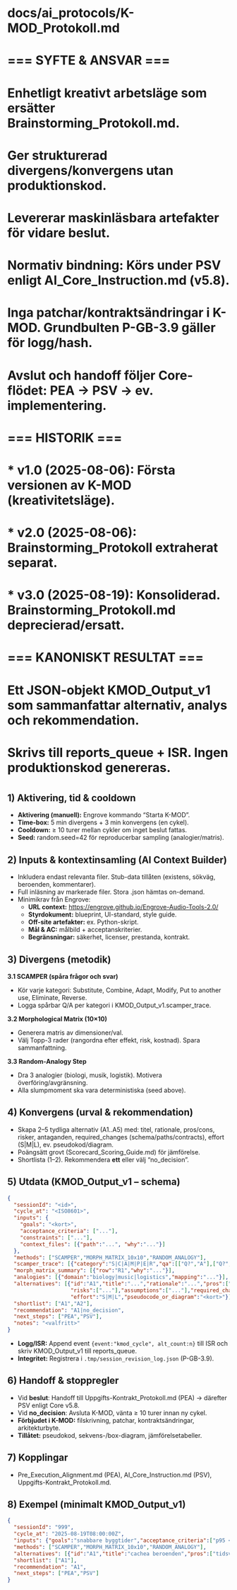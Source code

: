 # docs/ai_protocols/K-MOD_Protokoll.md
#
# === SYFTE & ANSVAR ===
# Enhetligt kreativt arbetsläge som ersätter Brainstorming_Protokoll.md.
# Ger strukturerad divergens/konvergens utan produktionskod.
# Levererar maskinläsbara artefakter för vidare beslut.
#
# **Normativ bindning:** Körs under PSV enligt AI_Core_Instruction.md (v5.8).
# Inga patchar/kontraktsändringar i K-MOD. Grundbulten P-GB-3.9 gäller för logg/hash.
# Avslut och handoff följer Core-flödet: PEA → PSV → ev. implementering.
#
# === HISTORIK ===
# * v1.0 (2025-08-06): Första versionen av K-MOD (kreativitetsläge).
# * v2.0 (2025-08-06): Brainstorming_Protokoll extraherat separat.
# * v3.0 (2025-08-19): Konsoliderad. Brainstorming_Protokoll.md deprecierad/ersatt.
#
# === KANONISKT RESULTAT ===
# Ett JSON-objekt KMOD_Output_v1 som sammanfattar alternativ, analys och rekommendation.
# Skrivs till reports_queue + ISR. Ingen produktionskod genereras.
#

## 1) Aktivering, tid & cooldown
- **Aktivering (manuell):** Engrove kommando “Starta K-MOD”.
- **Time-box:** 5 min divergens + 3 min konvergens (en cykel).
- **Cooldown:** ≥ 10 turer mellan cykler om inget beslut fattas.
- **Seed:** random.seed=42 för reproducerbar sampling (analogier/matris).

## 2) Inputs & kontextinsamling (AI Context Builder)
- Inkludera endast relevanta filer. Stub-data tillåten (existens, sökväg, beroenden, kommentarer).
- Full inläsning av markerade filer. Stora .json hämtas on-demand.
- Minimikrav från Engrove:
  - **URL context:** https://engrove.github.io/Engrove-Audio-Tools-2.0/
  - **Styrdokument:** blueprint, UI-standard, style guide.
  - **Off-site artefakter:** ex. Python-skript.
  - **Mål & AC:** målbild + acceptanskriterier.
  - **Begränsningar:** säkerhet, licenser, prestanda, kontrakt.

## 3) Divergens (metodik)
**3.1 SCAMPER (spåra frågor och svar)**
- Kör varje kategori: Substitute, Combine, Adapt, Modify, Put to another use, Eliminate, Reverse.
- Logga spårbar Q/A per kategori i KMOD_Output_v1.scamper_trace.

**3.2 Morphological Matrix (10×10)**
- Generera matris av dimensioner/val.
- Välj Topp-3 rader (rangordna efter effekt, risk, kostnad). Spara sammanfattning.

**3.3 Random-Analogy Step**
- Dra 3 analogier (biologi, musik, logistik). Motivera överföring/avgränsning.
- Alla slumpmoment ska vara deterministiska (seed above).

## 4) Konvergens (urval & rekommendation)
- Skapa 2–5 tydliga alternativ (A1..A5) med: titel, rationale, pros/cons, risker, antaganden, required_changes (schema/paths/contracts), effort (S|M|L), ev. pseudokod/diagram.
- Poängsätt grovt (Scorecard_Scoring_Guide.md) för jämförelse.
- Shortlista (1–2). Rekommendera **ett** eller välj “no_decision”.

## 5) Utdata (KMOD_Output_v1 – schema)
```json
{
  "sessionId": "<id>",
  "cycle_at": "<ISO8601>",
  "inputs": {
    "goals": "<kort>",
    "acceptance_criteria": ["..."],
    "constraints": ["..."],
    "context_files": [{"path":"...", "why":"..."}]
  },
  "methods": ["SCAMPER","MORPH_MATRIX_10x10","RANDOM_ANALOGY"],
  "scamper_trace": [{"category":"S|C|A|M|P|E|R","qa":[["Q?","A"],["Q?","A"]]}],
  "morph_matrix_summary": [{"row":"R1","why":"..."}],
  "analogies": [{"domain":"biology|music|logistics","mapping":"..."}],
  "alternatives": [{"id":"A1","title":"...","rationale":"...","pros":["..."],"cons":["..."],
                    "risks":["..."],"assumptions":["..."],"required_changes":["..."],
                    "effort":"S|M|L","pseudocode_or_diagram":"<kort>"}],
  "shortlist": ["A1","A2"],
  "recommendation": "A1|no_decision",
  "next_steps": ["PEA","PSV"],
  "notes": "<valfritt>"
}
```
- **Logg/ISR:** Append event `{event:"kmod_cycle", alt_count:n}` till ISR och skriv KMOD_Output_v1 till reports_queue.
- **Integritet:** Registrera i `.tmp/session_revision_log.json` (P-GB-3.9).

## 6) Handoff & stoppregler
- Vid **beslut**: Handoff till Uppgifts-Kontrakt_Protokoll.md (PEA) → därefter PSV enligt Core v5.8.
- Vid **no_decision**: Avsluta K-MOD, vänta ≥ 10 turer innan ny cykel.
- **Förbjudet i K-MOD:** filskrivning, patchar, kontraktsändringar, arkitekturbyte.
- **Tillåtet:** pseudokod, sekvens-/box-diagram, jämförelsetabeller.

## 7) Kopplingar
- Pre_Execution_Alignment.md (PEA), AI_Core_Instruction.md (PSV), Uppgifts-Kontrakt_Protokoll.md.


## 8) Exempel (minimalt KMOD_Output_v1)
```json
{
  "sessionId": "999",
  "cycle_at": "2025-08-19T08:00:00Z",
  "inputs": {"goals":"snabbare byggtider","acceptance_criteria":["p95 < 2m"],"constraints":["ingen kontraktsändring"]},
  "methods": ["SCAMPER","MORPH_MATRIX_10x10","RANDOM_ANALOGY"],
  "alternatives": [{"id":"A1","title":"cachea beroenden","pros":["tidsvinst"],"cons":["mer komplex CI"],"effort":"S"}],
  "shortlist": ["A1"],
  "recommendation": "A1",
  "next_steps": ["PEA","PSV"]
}
```
